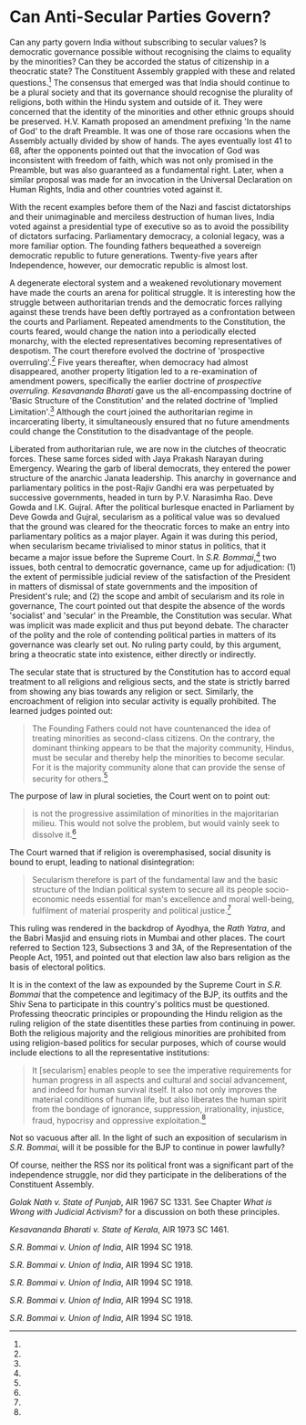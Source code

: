 # Can Anti-Secular Parties Govern?

Can any party govern India without subscribing to secular values? Is
democratic governance possible without recognising the claims to
equality by the minorities? Can they be accorded the status of
citizenship in a theocratic state? The Constituent Assembly grappled
with these and related questions.[^165] The consensus that emerged was
that India should continue to be a plural society and that its
governance should recognise the plurality of religions, both within the
Hindu system and outside of it. They were concerned that the identity of
the minorities and other ethnic groups should be preserved. H.V. Kamath
proposed an amendment prefixing 'In the name of God' to the draft
Preamble. It was one of those rare occasions when the Assembly actually
divided by show of hands. The ayes eventually lost 41 to 68, after the
opponents pointed out that the invocation of God was inconsistent with
freedom of faith, which was not only promised in the Preamble, but was
also guaranteed as a fundamental right. Later, when a similar proposal
was made for an invocation in the Universal Declaration on Human Rights,
India and other countries voted against it.

With the recent examples before them of the Nazi and fascist
dictatorships and their unimaginable and merciless destruction of human
lives, India voted against a presidential type of executive so as to
avoid the possibility of dictators surfacing. Parliamentary democracy, a
colonial legacy, was a more familiar option. The founding fathers
bequeathed a sovereign democratic republic to future generations.
Twenty-five years after Independence, however, our democratic republic
is almost lost.

A degenerate electoral system and a weakened revolutionary movement have
made the courts an arena for political struggle. It is interesting how
the struggle between authoritarian trends and the democratic forces
rallying against these trends have been deftly portrayed as a
confrontation between the courts and Parliament. Repeated amendments to
the Constitution, the courts feared, would change the nation into a
periodically elected monarchy, with the elected representatives becoming
representatives of despotism. The court therefore evolved the doctrine
of 'prospective overruling'.[^166] Five years thereafter, when
democracy had almost disappeared, another property litigation led to a
re-examination of amendment powers, specifically the earlier doctrine of
_prospective overruling_. _Kesavananda Bharati_ gave us the all-encompassing
doctrine of 'Basic Structure of the Constitution' and the related
doctrine of 'Implied Limitation'.[^167] Although the court joined the
authoritarian regime in incarcerating liberty, it simultaneously ensured
that no future amendments could change the Constitution to the
disadvantage of the people.

Liberated from authoritarian rule, we are now in the clutches of
theocratic forces. These same forces sided with Jaya Prakash Narayan
during Emergency. Wearing the garb of liberal democrats, they entered
the power structure of the anarchic Janata leadership. This anarchy in
governance and parliamentary politics in the post-Rajiv Gandhi era was
perpetuated by successive governments, headed in turn by P.V. Narasimha
Rao. Deve Gowda and I.K. Gujral. After the political burlesque enacted
in Parliament by Deve Gowda and Gujral, secularism as a political value
was so devalued that the ground was cleared for the theocratic forces to
make an entry into parliamentary politics as a major player. Again it
was during this period, when secularism became trivialised to minor
status in politics, that it became a major issue before the Supreme
Court. In _S.R. Bommai_,[^168] two issues, both central to democratic
governance, came up for adjudication: (1) the extent of permissible
judicial review of the satisfaction of the President in matters of
dismissal of state governments and the imposition of President's rule;
and (2) the scope and ambit of secularism and its role in governance,
The court pointed out that despite the absence of the words 'socialist'
and 'secular' in the Preamble, the Constitution was secular. What was
implicit was made explicit and thus put beyond debate. The character of
the polity and the role of contending political parties in matters of
its governance was clearly set out. No ruling party could, by this
argument, bring a theocratic state into existence, either directly or
indirectly.

The secular state that is structured by the Constitution has to accord
equal treatment to all religions and religious sects, and the state is
strictly barred from showing any bias towards any religion or sect.
Similarly, the encroachment of religion into secular activity is equally
prohibited. The learned judges pointed out:

> The Founding Fathers could not have countenanced the idea of treating
> minorities as second-class citizens. On the contrary, the dominant
> thinking appears to be that the majority community, Hindus, must be
> secular and thereby help the minorities to become secular. For it is
> the majority community alone that can provide the sense of security
> for others.[^169]

The purpose of law in plural societies, the Court went on to point out:

> is not the progressive assimilation of minorities in the majoritarian
> milieu. This would not solve the problem, but would vainly seek to
> dissolve it.[^170]

The Court warned that if religion is overemphasised, social disunity is
bound to erupt, leading to national disintegration:

> Secularism therefore is part of the fundamental law and the basic
> structure of the Indian political system to secure all its people
> socio-economic needs essential for man's excellence and moral
> well-being, fulfilment of material prosperity and political
> justice.[^171]

This ruling was rendered in the backdrop of Ayodhya, the _Rath Yatra_, and
the Babri Masjid and ensuing riots in Mumbai and other places. The court
referred to Section 123, Subsections 3 and 3A, of the Representation of
the People Act, 1951, and pointed out that election law also bars
religion as the basis of electoral politics.

It is in the context of the law as expounded by the Supreme Court in
_S.R. Bommai_ that the competence and legitimacy of the BJP, its outfits
and the Shiv Sena to participate in this country's politics must be
questioned. Professing theocratic principles or propounding the Hindu
religion as the ruling religion of the state disentitles these parties
from continuing in power. Both the religious majority and the religious
minorities are prohibited from using religion-based politics for secular
purposes, which of course would include elections to all the
representative institutions:

> It \[secularism\] enables people to see the imperative requirements for
> human progress in all aspects and cultural and social advancement, and
> indeed for human survival itself. It also not only improves the
> material conditions of human life, but also liberates the human spirit
> from the bondage of ignorance, suppression, irrationality, injustice,
> fraud, hypocrisy and oppressive exploitation.[^172]

Not so vacuous after all. In the light of such an exposition of
secularism in _S.R. Bommai_, will it be possible for the BJP to continue
in power lawfully?


[^165]:
Of course, neither the RSS nor its political front was a significant
part of the independence struggle, nor did they participate in the
deliberations of the Constituent Assembly.

[^166]:
_Golak Nath v. State of Punjab_, AIR 1967 SC 1331. See Chapter _What is Wrong with Judicial Activism?_ for
a discussion on both these principles.

[^167]:
_Kesavananda Bharati v. State of Kerala_, AIR 1973 SC 1461.

[^168]:
_S.R. Bommai v. Union of India_, AIR 1994 SC 1918.

[^169]:
_S.R. Bommai v. Union of India_, AIR 1994 SC 1918.

[^170]:
_S.R. Bommai v. Union of India_, AIR 1994 SC 1918.

[^171]:
_S.R. Bommai v. Union of India_, AIR 1994 SC 1918.

[^172]:
_S.R. Bommai v. Union of India_, AIR 1994 SC 1918.
